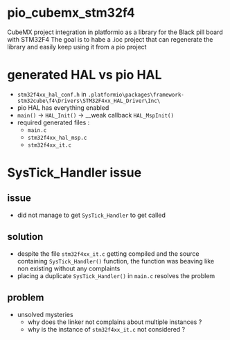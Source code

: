 # pio_cubemx_stm32f4
CubeMX project integration in platformio as a library for the Black pill board with STM32F4
The goal is to habe a .ioc project that can regenerate the library and easily keep using it from a pio project

# generated HAL vs pio HAL
* `stm32f4xx_hal_conf.h` in `.platformio\packages\framework-stm32cube\f4\Drivers\STM32F4xx_HAL_Driver\Inc\`
* pio HAL has everything enabled
* `main()` -> `HAL_Init()` -> __weak callback `HAL_MspInit()`
* required generated files :
    * `main.c`
    * `stm32f4xx_hal_msp.c`
    * `stm32f4xx_it.c`

# SysTick_Handler issue
## issue
* did not manage to get `SysTick_Handler` to get called
## solution
* despite the file `stm32f4xx_it.c` getting compiled and the source containing `SysTick_Handler()` function, the function was beaving like non existing without any complaints
* placing a duplicate `SysTick_Handler()` in `main.c` resolves the problem
## problem
* unsolved mysteries
    * why does the linker not complains about multiple instances ?
    * why is the instance of `stm32f4xx_it.c` not considered ?
